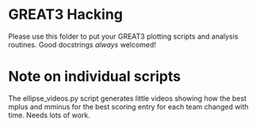 GREAT3 Hacking
==============

Please use this folder to put your GREAT3 plotting scripts and analysis
routines.  Good docstrings *always* welcomed!

Note on individual scripts
==========================

The ellipse_videos.py script generates little videos showing how the best mplus and mminus for the best scoring entry for each team changed with time.  Needs lots of work.

